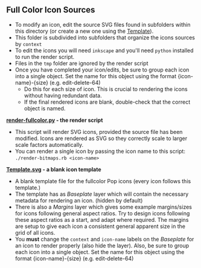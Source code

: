 ## Full Color Icon Sources

 - To modify an icon, edit the source SVG files found in subfolders within this directory (or create a new one using the [Template](Template.svg)).
 - This folder is subdivided into subfolders that organize the icons sources by `context` 
 - To edit the icons you will need `inkscape` and you'll need `python` installed to run the render script.
 - Files in the `tmp` folder are ignored by the render script
 - Once you have completed your icon/edits, be sure to group each icon into a single object. Set the name for this object using the format {icon-name}-{size} (e.g. edit-delete-64)
    - Do this for each size of icon. This is crucial to rendering the icons without having redundant data.
    - If the final rendered icons are blank, double-check that the correct object is named. 

**[render-fullcolor.py](./render-bitmaps.py) - the render script**
 - This script will render SVG icons, provided the source file has been modified. Icons are rendered as SVG so they correctly scale to larger scale factors automatically.
 - You can render a single icon by passing the icon name to this script: `./render-bitmaps.rb <icon-name>`

**[Template.svg](./Template.svg) - a blank icon template**
 - A blank template file for the fullcolor Pop icons (every icon follows this template.)
 - The template has as _Baseplate_ layer which will contain the necessary metadata for rendering an icon. (hidden by default)
 - There is also a _Margins_ layer which gives some example margins/sizes for icons following general aspect ratios. Try to design icons following these aspect ratios as a start, and adapt where required. The margins are setup to give each icon a consistent general apparent size in the grid of all icons.
 - You **must** change the `context` and `icon-name` labels on the _Baseplate_ for an icon to render properly (also hide the layer). Also, be sure to group each icon into a single object. Set the name for this object using the format {icon-name}-{size} (e.g. edit-delete-64)